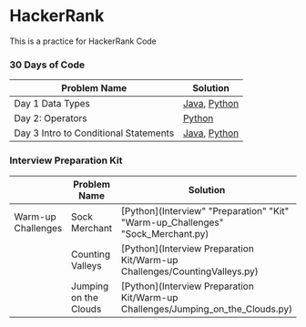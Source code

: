 # HackerRank
This is a practice for HackerRank Code

### 30 Days of Code

| Problem Name | Solution |
| --- | --- |
| Day 1 Data Types |  [Java](30_Day_Challenge/Day1.java), [Python](30_Day_Challenge/Day1.py)  |
| Day 2: Operators |  [Python](30_Day_Challenge/Day2_Operators.py)  |
| Day 3 Intro to Conditional Statements |  [Java](30_Day_Challenge/Day3_if.java), [Python](30_Day_Challenge/Day3_if.py)  |


### Interview Preparation Kit

|| Problem Name | Solution |
| --- | --- | --- |
|Warm-up Challenges| Sock Merchant |  [Python](Interview" "Preparation" "Kit" "Warm-up_Challenges" "Sock_Merchant.py)  |
|| Counting Valleys |  [Python](Interview Preparation Kit/Warm-up Challenges/CountingValleys.py)  |
|| Jumping on the Clouds |  [Python](Interview Preparation Kit/Warm-up Challenges/Jumping_on_the_Clouds.py)  |
